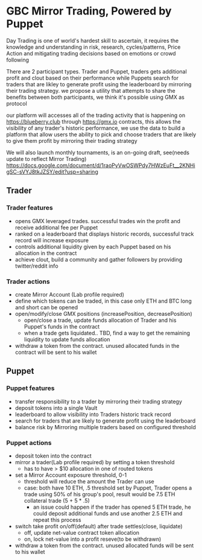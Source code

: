 # GBC Mirror Trading, Powered by Puppet

Day Trading is one of world's hardest skill to ascertain, it requires the knowledge and understanding in risk, research, cycles/patterns, Price Action and mitigating trading decisions based on emotions or crowd following

There are 2 participant types. Trader and Puppet, traders gets additional profit and clout based on their performance while Puppets search for traders that are likley to generate profit using the leaderboard by mirroring their trading strategy.
we propose a utility that attempts to share the benefits between both participants, we think it's possible using GMX as protocol

our platform will accesses all of the trading activity that is happening on <https://blueberry.club> through <https://gmx.io> contracts, this allows the visibility of any trader's historic performance, we use the data to build a platform that allow users the ability to pick and choose traders that are likely to give them profit by mirroring their trading strategy

We will also launch monthly tournaments, is an on-going draft, see(needs update to reflect Mirror Trading) <https://docs.google.com/document/d/1raoPyVwOSWPdy7HWzEuFt__2KNHigSC-sVYJ8tkJZSY/edit?usp=sharing>

## Trader

### Trader features

- opens GMX leveraged trades. successful trades win the profit and receive additional fee per Puppet
- ranked on a leaderboard that displays historic records, successful track record will increase exposure
- controls additional liquidity given by each Puppet based on his allocation in the contract
- achieve clout, build a community and gather followers by providing twitter/reddit info

### Trader actions

- create Mirror Account (Lab profile required)
- define which tokens can be traded, in this case only ETH and BTC long and short can be opened
- open/modify/close GMX positions (increasePosition, decreasePosition)
  - open/close a trade, update funds allocation of Trader and his Puppet's funds in the contract
  - when a trade gets liquidated.. TBD, find a way to get the remaining liquidity to update funds allocation
- withdraw a token from the contract. unused allocated funds in the contract will be sent to his wallet

## Puppet

### Puppet features

- transfer responsibility to a trader by mirroring their trading strategy
- deposit tokens into a single Vault
- leaderboard to allow visibility into Traders historic track record
- search for traders that are likely to generate profit using the leaderboard
- balance risk by Mirroring multiple traders based on configured threshold

### Puppet actions

- deposit token into the contract
- mirror a trader(Lab profile required) by setting a token threshold
  - has to have > $10 allocation in one of routed tokens
- set a Mirror Account exposure threshold, 0-1
  - threshold will reduce the amount the Trader can use
  - case: both have 10 ETH, .5 threshold set by Puppet, Trader opens a trade using 50% of his group's pool, result would be 7.5 ETH collateral trade (5 + 5 * .5)
    - an issue could happen if the trader has opened 5 ETH trade, he could deposit additional funds and use another 2.5 ETH and repeat this process
- switch take profit on/off(default) after trade settles(close, liquidate)
  - off, update net-value contract token allocation
  - on, lock net-value into a profit reseve(to be withdrawn)
- withdraw a token from the contract. unused allocated funds will be sent to his wallet
